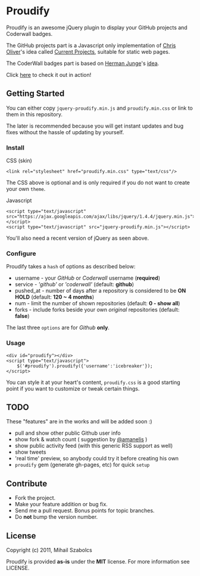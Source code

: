 Proudify
========
Proudify is an awesome jQuery plugin to display your GitHub projects and Coderwall badges.

The GitHub projects part is a Javascript only implementation of [Chris Oliver](https://github.com/excid3)'s idea called
[Current Projects](http://currentprojects.heroku.com/), suitable for static web pages.

The CoderWall badges part is based on [Herman Junge](http://hermanjunge.com/)'s 
[idea](http://hermanjunge.com/post/6131651487/coderwall-badge-in-your-blog-d).

Click [here](http://proudify.me) to check it out in action!

Getting Started
---------------
You can either copy `jquery-proudify.min.js` and `proudify.min.css` or 
link to them in this repository.

The later is recommended because you will get instant updates and
bug fixes without the hassle of updating by yourself.

### Install

CSS (skin)

	<link rel="stylesheet" href="proudify.min.css" type="text/css"/>

The CSS above is optional and is only required if you do not want to create your own `theme`.

Javascript
	
	<script type="text/javascript" src="https://ajax.googleapis.com/ajax/libs/jquery/1.4.4/jquery.min.js"></script>
	<script type="text/javascript" src="jquery-proudify.min.js"></script>

You'll also need a recent version of jQuery as seen above.
	
### Configure

Proudify takes a `hash` of options as described below:

* username - your *GitHub* or *Coderwall* username (**required**)
* service - *'github'* or *'coderwall'* (default: **github**)
* pushed_at - number of days after a repository is considered to be **ON HOLD** (default: **120 ~ 4 months**) 
* num - limit the number of shown repositories (default: **0 - show all**)
* forks - include forks beside your own *original* repositories (default: **false**)

The last three `options` are for *Github* **only**.

### Usage

	<div id="proudify"></div>
	<script type="text/javascript">
		$('#proudify').proudify({'username':'icebreaker'});
	</script>
	
You can style it at your heart's content, `proudify.css` is a good starting point
if you want to customize or tweak certain things.

TODO
----
These "features" are in the works and will be added soon :)

* pull and show other public Github user info
* show fork & watch count ( suggestion by [@amanelis](https://github.com/amanelis) )
* show public activity feed (with this generic RSS support as well)
* show tweets
* 'real time' preview, so anybody could try it before creating his own
* `proudify` gem (generate gh-pages, etc) for quick `setup`
	
Contribute
----------
* Fork the project.
* Make your feature addition or bug fix.
* Send me a pull request. Bonus points for topic branches.
* Do **not** bump the version number.

License
-------
Copyright (c) 2011, Mihail Szabolcs

Proudify is provided **as-is** under the **MIT** license. For more information see LICENSE.
